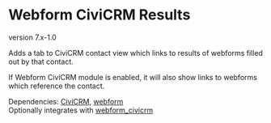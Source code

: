# Webform CiviCRM Results

version 7.x-1.0

Adds a tab to CiviCRM contact view which links to results of webforms filled out by that contact.

If Webform CiviCRM module is enabled, it will also show links to webforms which reference the contact.

Dependencies: [CiviCRM](https://www.civicrm.org), [webform](https://drupal.org/project/webform)  
Optionally integrates with [webform_civicrm](https://drupal.org/project/webform_civicrm)
